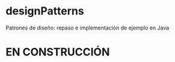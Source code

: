 # designPatterns
Patrones de diseño: repaso e implementación de ejemplo en Java

<h1>EN CONSTRUCCIÓN </h1>
